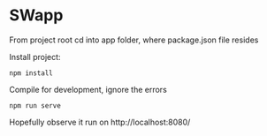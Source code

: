 # SWapp

From project root cd into app folder, where package.json file resides

Install project:

    npm install 

Compile for development, ignore the errors

    npm run serve

Hopefully observe it run on http://localhost:8080/
